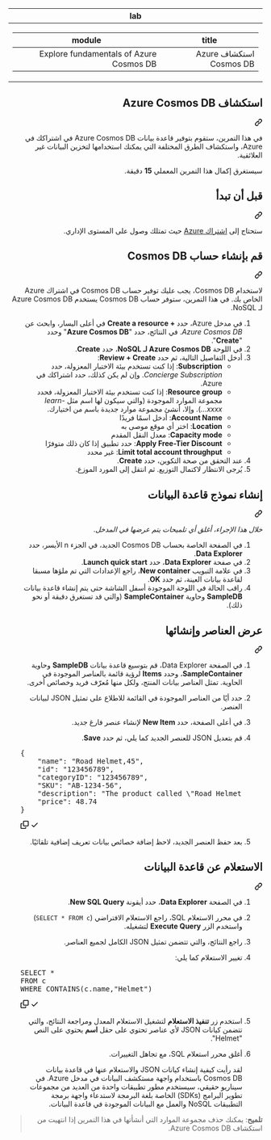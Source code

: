 <div class="Box-sc-g0xbh4-0 eoaCFS js-snippet-clipboard-copy-unpositioned undefined" data-hpc="true"><article class="markdown-body entry-content container-lg" itemprop="text"><div dir="rtl"><markdown-accessiblity-table data-catalyst=""><table>
  <thead>
  <tr>
  <th>lab</th>
  </tr>
  </thead>
  <tbody>
  <tr>
  <td><div dir="rtl"><table>
  <thead>
  <tr>
  <th>title</th>
  <th>module</th>
  </tr>
  </thead>
  <tbody>
  <tr>
  <td><div dir="rtl">استكشاف Azure Cosmos DB</div></td>
  <td><div dir="rtl">Explore fundamentals of Azure Cosmos DB</div></td>
  </tr>
  </tbody>
</table>
</div></td>
  </tr>
  </tbody>
</table></markdown-accessiblity-table>

<div class="markdown-heading" dir="rtl"><h1 tabindex="-1" class="heading-element" dir="rtl">استكشاف Azure Cosmos DB</h1><a id="user-content-استكشاف-azure-cosmos-db" class="anchor" aria-label="Permalink: استكشاف Azure Cosmos DB" href="#استكشاف-azure-cosmos-db"><svg class="octicon octicon-link" viewBox="0 0 16 16" version="1.1" width="16" height="16" aria-hidden="true"><path d="m7.775 3.275 1.25-1.25a3.5 3.5 0 1 1 4.95 4.95l-2.5 2.5a3.5 3.5 0 0 1-4.95 0 .751.751 0 0 1 .018-1.042.751.751 0 0 1 1.042-.018 1.998 1.998 0 0 0 2.83 0l2.5-2.5a2.002 2.002 0 0 0-2.83-2.83l-1.25 1.25a.751.751 0 0 1-1.042-.018.751.751 0 0 1-.018-1.042Zm-4.69 9.64a1.998 1.998 0 0 0 2.83 0l1.25-1.25a.751.751 0 0 1 1.042.018.751.751 0 0 1 .018 1.042l-1.25 1.25a3.5 3.5 0 1 1-4.95-4.95l2.5-2.5a3.5 3.5 0 0 1 4.95 0 .751.751 0 0 1-.018 1.042.751.751 0 0 1-1.042.018 1.998 1.998 0 0 0-2.83 0l-2.5 2.5a1.998 1.998 0 0 0 0 2.83Z"></path></svg></a></div>
<p dir="rtl">في هذا التمرين، ستقوم بتوفير قاعدة بيانات Azure Cosmos DB في اشتراكك في Azure، واستكشاف الطرق المختلفة التي يمكنك استخدامها لتخزين البيانات غير العلائقية.</p>
<p dir="rtl">سيستغرق إكمال هذا التمرين المعملي <strong>15</strong> دقيقة.</p>
<div class="markdown-heading" dir="rtl"><h2 tabindex="-1" class="heading-element" dir="rtl">قبل أن تبدأ</h2><a id="user-content-قبل-أن-تبدأ" class="anchor" aria-label="Permalink: قبل أن تبدأ" href="#قبل-أن-تبدأ"><svg class="octicon octicon-link" viewBox="0 0 16 16" version="1.1" width="16" height="16" aria-hidden="true"><path d="m7.775 3.275 1.25-1.25a3.5 3.5 0 1 1 4.95 4.95l-2.5 2.5a3.5 3.5 0 0 1-4.95 0 .751.751 0 0 1 .018-1.042.751.751 0 0 1 1.042-.018 1.998 1.998 0 0 0 2.83 0l2.5-2.5a2.002 2.002 0 0 0-2.83-2.83l-1.25 1.25a.751.751 0 0 1-1.042-.018.751.751 0 0 1-.018-1.042Zm-4.69 9.64a1.998 1.998 0 0 0 2.83 0l1.25-1.25a.751.751 0 0 1 1.042.018.751.751 0 0 1 .018 1.042l-1.25 1.25a3.5 3.5 0 1 1-4.95-4.95l2.5-2.5a3.5 3.5 0 0 1 4.95 0 .751.751 0 0 1-.018 1.042.751.751 0 0 1-1.042.018 1.998 1.998 0 0 0-2.83 0l-2.5 2.5a1.998 1.998 0 0 0 0 2.83Z"></path></svg></a></div>
<p dir="rtl">ستحتاج إلى <a href="https://azure.microsoft.com/free" rel="nofollow">اشتراك Azure</a> حيث تمتلك وصول على المستوى الإداري.</p>
<div class="markdown-heading" dir="rtl"><h2 tabindex="-1" class="heading-element" dir="rtl">قم بإنشاء حساب Cosmos DB</h2><a id="user-content-قم-بإنشاء-حساب-cosmos-db" class="anchor" aria-label="Permalink: قم بإنشاء حساب Cosmos DB" href="#قم-بإنشاء-حساب-cosmos-db"><svg class="octicon octicon-link" viewBox="0 0 16 16" version="1.1" width="16" height="16" aria-hidden="true"><path d="m7.775 3.275 1.25-1.25a3.5 3.5 0 1 1 4.95 4.95l-2.5 2.5a3.5 3.5 0 0 1-4.95 0 .751.751 0 0 1 .018-1.042.751.751 0 0 1 1.042-.018 1.998 1.998 0 0 0 2.83 0l2.5-2.5a2.002 2.002 0 0 0-2.83-2.83l-1.25 1.25a.751.751 0 0 1-1.042-.018.751.751 0 0 1-.018-1.042Zm-4.69 9.64a1.998 1.998 0 0 0 2.83 0l1.25-1.25a.751.751 0 0 1 1.042.018.751.751 0 0 1 .018 1.042l-1.25 1.25a3.5 3.5 0 1 1-4.95-4.95l2.5-2.5a3.5 3.5 0 0 1 4.95 0 .751.751 0 0 1-.018 1.042.751.751 0 0 1-1.042.018 1.998 1.998 0 0 0-2.83 0l-2.5 2.5a1.998 1.998 0 0 0 0 2.83Z"></path></svg></a></div>
<p dir="rtl">لاستخدام Cosmos DB، يجب عليك توفير حساب Cosmos DB في اشتراك Azure الخاص بك. في هذا التمرين، ستوفر حساب Cosmos DB يستخدم Azure Cosmos DB لـ NoSQL.</p>
<ol dir="rtl">
<li>في مدخل Azure، حدد <strong>+ Create a resource</strong> في أعلى اليسار، وابحث عن <em>Azure Cosmos DB</em>.  في النتائج، حدد "<strong>Azure Cosmos DB</strong>" وحدد "<strong>Create</strong>".</li>
<li>في اللوحة <strong>Azure Cosmos DB لـ NoSQL</strong>، حدد <strong>Create</strong>.</li>
<li>أدخل التفاصيل التالية، ثم حدد <strong>Review + Create</strong>:
<ul dir="rtl">
<li><strong>Subscription</strong>: إذا كنت تستخدم بيئة الاختبار المعزولة، حدد <em>Concierge Subscription</em>. وإن لم يكن كذلك، حدد اشتراكك في Azure.</li>
<li><strong>Resource group</strong>: إذا كنت تستخدم بيئة الاختبار المعزولة، فحدد مجموعة الموارد الموجودة (والتي سيكون لها اسم مثل <em>learn-xxxx...</em>). وإلا، أنشئ مجموعة موارد جديدة باسم من اختيارك.</li>
<li><strong>Account Name</strong>: أدخل اسمًا فريدًا</li>
<li><strong>Location</strong>: اختر أي موقع موصى به</li>
<li><strong>Capacity mode</strong>: معدل النقل المقدم</li>
<li><strong>Apply Free-Tier Discount</strong>: حدد تطبيق إذا كان ذلك متوفرًا</li>
<li><strong>Limit total account throughput</strong>: غير محدد</li>
</ul>
</li>
<li>عند التحقق من صحة التكوين، حدد <strong>Create</strong>.</li>
<li>يُرجى الانتظار لاكتمال التوزيع. ثم انتقل إلى المورد الموزع.</li>
</ol>
<div class="markdown-heading" dir="rtl"><h2 tabindex="-1" class="heading-element" dir="rtl">إنشاء نموذج قاعدة البيانات</h2><a id="user-content-إنشاء-نموذج-قاعدة-البيانات" class="anchor" aria-label="Permalink: إنشاء نموذج قاعدة البيانات" href="#إنشاء-نموذج-قاعدة-البيانات"><svg class="octicon octicon-link" viewBox="0 0 16 16" version="1.1" width="16" height="16" aria-hidden="true"><path d="m7.775 3.275 1.25-1.25a3.5 3.5 0 1 1 4.95 4.95l-2.5 2.5a3.5 3.5 0 0 1-4.95 0 .751.751 0 0 1 .018-1.042.751.751 0 0 1 1.042-.018 1.998 1.998 0 0 0 2.83 0l2.5-2.5a2.002 2.002 0 0 0-2.83-2.83l-1.25 1.25a.751.751 0 0 1-1.042-.018.751.751 0 0 1-.018-1.042Zm-4.69 9.64a1.998 1.998 0 0 0 2.83 0l1.25-1.25a.751.751 0 0 1 1.042.018.751.751 0 0 1 .018 1.042l-1.25 1.25a3.5 3.5 0 1 1-4.95-4.95l2.5-2.5a3.5 3.5 0 0 1 4.95 0 .751.751 0 0 1-.018 1.042.751.751 0 0 1-1.042.018 1.998 1.998 0 0 0-2.83 0l-2.5 2.5a1.998 1.998 0 0 0 0 2.83Z"></path></svg></a></div>
<p dir="rtl"><em>خلال هذا الإجراء، أغلق أي تلميحات يتم عرضها في المدخل</em>.</p>
<ol dir="rtl">
<li>في الصفحة الخاصة بحساب Cosmos DB الجديد، في الجزء n الأيسر، حدد <strong>Data Explorer</strong>.</li>
<li>في صفحة <strong>Data Explorer</strong>، حدد <strong>Launch quick start</strong>.</li>
<li>في علامة التبويب <strong>New container</strong>، راجع الإعدادات التي تم ملؤها مسبقا لقاعدة بيانات العينة، ثم حدد <strong>OK</strong>.</li>
<li>راقب الحالة في اللوحة الموجودة أسفل الشاشة حتى يتم إنشاء قاعدة بيانات <strong>SampleDB</strong> وحاوية <strong>SampleContainer</strong> (والتي قد تستغرق دقيقة أو نحو ذلك).</li>
</ol>
<div class="markdown-heading" dir="rtl"><h2 tabindex="-1" class="heading-element" dir="rtl">عرض العناصر وإنشائها</h2><a id="user-content-عرض-العناصر-وإنشائها" class="anchor" aria-label="Permalink: عرض العناصر وإنشائها" href="#عرض-العناصر-وإنشائها"><svg class="octicon octicon-link" viewBox="0 0 16 16" version="1.1" width="16" height="16" aria-hidden="true"><path d="m7.775 3.275 1.25-1.25a3.5 3.5 0 1 1 4.95 4.95l-2.5 2.5a3.5 3.5 0 0 1-4.95 0 .751.751 0 0 1 .018-1.042.751.751 0 0 1 1.042-.018 1.998 1.998 0 0 0 2.83 0l2.5-2.5a2.002 2.002 0 0 0-2.83-2.83l-1.25 1.25a.751.751 0 0 1-1.042-.018.751.751 0 0 1-.018-1.042Zm-4.69 9.64a1.998 1.998 0 0 0 2.83 0l1.25-1.25a.751.751 0 0 1 1.042.018.751.751 0 0 1 .018 1.042l-1.25 1.25a3.5 3.5 0 1 1-4.95-4.95l2.5-2.5a3.5 3.5 0 0 1 4.95 0 .751.751 0 0 1-.018 1.042.751.751 0 0 1-1.042.018 1.998 1.998 0 0 0-2.83 0l-2.5 2.5a1.998 1.998 0 0 0 0 2.83Z"></path></svg></a></div>
<ol dir="rtl">
<li>
<p dir="rtl">في الصفحة Data Explorer، قم بتوسيع قاعدة بيانات <strong>SampleDB</strong> وحاوية <strong>SampleContainer</strong>، وحدد <strong>Items</strong> لرؤية قائمة بالعناصر الموجودة في الحاوية. تمثل العناصر بيانات المنتج، ولكل منها مُعرّف فريد وخصائص أخرى.</p>
</li>
<li>
<p dir="rtl">حدد أيًا من العناصر الموجودة في القائمة للاطلاع على تمثيل JSON لبيانات العنصر.</p>
</li>
<li>
<p dir="rtl">في أعلى الصفحة، حدد <strong>New Item</strong> لإنشاء عنصر فارغ جديد.</p>
</li>
<li>
<p dir="rtl">قم بتعديل JSON للعنصر الجديد كما يلي، ثم حدد <strong>Save</strong>.</p>
</li>
<div class="highlight highlight-source-json notranslate position-relative overflow-auto" dir="auto"><pre>{
    <span class="pl-ent">"name"</span>: <span class="pl-s"><span class="pl-pds">"</span>Road Helmet,45<span class="pl-pds">"</span></span>,
    <span class="pl-ent">"id"</span>: <span class="pl-s"><span class="pl-pds">"</span>123456789<span class="pl-pds">"</span></span>,
    <span class="pl-ent">"categoryID"</span>: <span class="pl-s"><span class="pl-pds">"</span>123456789<span class="pl-pds">"</span></span>,
    <span class="pl-ent">"SKU"</span>: <span class="pl-s"><span class="pl-pds">"</span>AB-1234-56<span class="pl-pds">"</span></span>,
    <span class="pl-ent">"description"</span>: <span class="pl-s"><span class="pl-pds">"</span>The product called <span class="pl-cce">\"</span>Road Helmet,45<span class="pl-cce">\"</span> <span class="pl-pds">"</span></span>,
    <span class="pl-ent">"price"</span>: <span class="pl-c1">48.74</span>
}</pre><div class="zeroclipboard-container">
    <clipboard-copy aria-label="Copy" class="ClipboardButton btn btn-invisible js-clipboard-copy m-2 p-0 d-flex flex-justify-center flex-items-center" data-copy-feedback="Copied!" data-tooltip-direction="w" value="{
    &quot;name&quot;: &quot;Road Helmet,45&quot;,
    &quot;id&quot;: &quot;123456789&quot;,
    &quot;categoryID&quot;: &quot;123456789&quot;,
    &quot;SKU&quot;: &quot;AB-1234-56&quot;,
    &quot;description&quot;: &quot;The product called \&quot;Road Helmet,45\&quot; &quot;,
    &quot;price&quot;: 48.74
}" tabindex="0" role="button">
      <svg aria-hidden="true" height="16" viewBox="0 0 16 16" version="1.1" width="16" data-view-component="true" class="octicon octicon-copy js-clipboard-copy-icon">
    <path d="M0 6.75C0 5.784.784 5 1.75 5h1.5a.75.75 0 0 1 0 1.5h-1.5a.25.25 0 0 0-.25.25v7.5c0 .138.112.25.25.25h7.5a.25.25 0 0 0 .25-.25v-1.5a.75.75 0 0 1 1.5 0v1.5A1.75 1.75 0 0 1 9.25 16h-7.5A1.75 1.75 0 0 1 0 14.25Z"></path><path d="M5 1.75C5 .784 5.784 0 6.75 0h7.5C15.216 0 16 .784 16 1.75v7.5A1.75 1.75 0 0 1 14.25 11h-7.5A1.75 1.75 0 0 1 5 9.25Zm1.75-.25a.25.25 0 0 0-.25.25v7.5c0 .138.112.25.25.25h7.5a.25.25 0 0 0 .25-.25v-7.5a.25.25 0 0 0-.25-.25Z"></path>
</svg>
      <svg aria-hidden="true" height="16" viewBox="0 0 16 16" version="1.1" width="16" data-view-component="true" class="octicon octicon-check js-clipboard-check-icon color-fg-success d-none">
    <path d="M13.78 4.22a.75.75 0 0 1 0 1.06l-7.25 7.25a.75.75 0 0 1-1.06 0L2.22 9.28a.751.751 0 0 1 .018-1.042.751.751 0 0 1 1.042-.018L6 10.94l6.72-6.72a.75.75 0 0 1 1.06 0Z"></path>
</svg>
    </clipboard-copy>
  </div></div>
</li>
<li>
<p dir="rtl">بعد حفظ العنصر الجديد، لاحظ إضافة خصائص بيانات تعريف إضافية تلقائيًا.</p>
</li>
</ol>
<div class="markdown-heading" dir="rtl"><h2 tabindex="-1" class="heading-element" dir="rtl">الاستعلام عن قاعدة البيانات</h2><a id="user-content-الاستعلام-عن-قاعدة-البيانات" class="anchor" aria-label="Permalink: الاستعلام عن قاعدة البيانات" href="#الاستعلام-عن-قاعدة-البيانات"><svg class="octicon octicon-link" viewBox="0 0 16 16" version="1.1" width="16" height="16" aria-hidden="true"><path d="m7.775 3.275 1.25-1.25a3.5 3.5 0 1 1 4.95 4.95l-2.5 2.5a3.5 3.5 0 0 1-4.95 0 .751.751 0 0 1 .018-1.042.751.751 0 0 1 1.042-.018 1.998 1.998 0 0 0 2.83 0l2.5-2.5a2.002 2.002 0 0 0-2.83-2.83l-1.25 1.25a.751.751 0 0 1-1.042-.018.751.751 0 0 1-.018-1.042Zm-4.69 9.64a1.998 1.998 0 0 0 2.83 0l1.25-1.25a.751.751 0 0 1 1.042.018.751.751 0 0 1 .018 1.042l-1.25 1.25a3.5 3.5 0 1 1-4.95-4.95l2.5-2.5a3.5 3.5 0 0 1 4.95 0 .751.751 0 0 1-.018 1.042.751.751 0 0 1-1.042.018 1.998 1.998 0 0 0-2.83 0l-2.5 2.5a1.998 1.998 0 0 0 0 2.83Z"></path></svg></a></div>
<ol dir="rtl">
<li>
<p dir="rtl">في الصفحة <strong>Data Explorer</strong>، حدد أيقونة <strong>New SQL Query</strong>.</p>
</li>
<li>
<p dir="rtl">في محرر الاستعلام SQL، راجع الاستعلام الافتراضي (<code>SELECT * FROM c</code>) واستخدم الزر <strong>Execute Query</strong> لتشغيله.</p>
</li>
<li>
<p dir="rtl">راجع النتائج، والتي تتضمن تمثيل JSON الكامل لجميع العناصر.</p>
</li>
<li>
<p dir="rtl">تغيير الاستعلام كما يلي:</p>
</li>
<div class="highlight highlight-source-sql notranslate position-relative overflow-auto" dir="auto"><pre><span class="pl-k">SELECT</span> <span class="pl-k">*</span>
<span class="pl-k">FROM</span> c
<span class="pl-k">WHERE</span> CONTAINS(<span class="pl-c1">c</span>.<span class="pl-c1">name</span>,<span class="pl-s"><span class="pl-pds">"</span>Helmet<span class="pl-pds">"</span></span>)</pre><div class="zeroclipboard-container">
    <clipboard-copy aria-label="Copy" class="ClipboardButton btn btn-invisible js-clipboard-copy m-2 p-0 d-flex flex-justify-center flex-items-center" data-copy-feedback="Copied!" data-tooltip-direction="w" value="SELECT *
FROM c
WHERE CONTAINS(c.name,&quot;Helmet&quot;)" tabindex="0" role="button">
      <svg aria-hidden="true" height="16" viewBox="0 0 16 16" version="1.1" width="16" data-view-component="true" class="octicon octicon-copy js-clipboard-copy-icon">
    <path d="M0 6.75C0 5.784.784 5 1.75 5h1.5a.75.75 0 0 1 0 1.5h-1.5a.25.25 0 0 0-.25.25v7.5c0 .138.112.25.25.25h7.5a.25.25 0 0 0 .25-.25v-1.5a.75.75 0 0 1 1.5 0v1.5A1.75 1.75 0 0 1 9.25 16h-7.5A1.75 1.75 0 0 1 0 14.25Z"></path><path d="M5 1.75C5 .784 5.784 0 6.75 0h7.5C15.216 0 16 .784 16 1.75v7.5A1.75 1.75 0 0 1 14.25 11h-7.5A1.75 1.75 0 0 1 5 9.25Zm1.75-.25a.25.25 0 0 0-.25.25v7.5c0 .138.112.25.25.25h7.5a.25.25 0 0 0 .25-.25v-7.5a.25.25 0 0 0-.25-.25Z"></path>
</svg>
      <svg aria-hidden="true" height="16" viewBox="0 0 16 16" version="1.1" width="16" data-view-component="true" class="octicon octicon-check js-clipboard-check-icon color-fg-success d-none">
    <path d="M13.78 4.22a.75.75 0 0 1 0 1.06l-7.25 7.25a.75.75 0 0 1-1.06 0L2.22 9.28a.751.751 0 0 1 .018-1.042.751.751 0 0 1 1.042-.018L6 10.94l6.72-6.72a.75.75 0 0 1 1.06 0Z"></path>
</svg>
    </clipboard-copy>
  </div></div>
</li>
<li>
<p dir="rtl">استخدم زر <strong>تنفيذ الاستعلام</strong> لتشغيل الاستعلام المعدل ومراجعة النتائج، والتي تتضمن كيانات JSON لأي عناصر تحتوي على حقل <strong>اسم</strong> يحتوي على النص "Helmet".</p>
</li>
<li>
<p dir="rtl">أغلق محرر استعلام SQL، مع تجاهل التغييرات.</p>
<p dir="rtl">لقد رأيت كيفية إنشاء كيانات JSON والاستعلام عنها في قاعدة بيانات Cosmos DB باستخدام واجهة مستكشف البيانات في مدخل Azure. في سيناريو حقيقي، سيستخدم مطور تطبيقات واحدة من العديد من مجموعات تطوير البرامج (SDKs) الخاصة بلغة البرمجة لاستدعاء واجهة برمجة التطبيقات NoSQL والعمل مع البيانات الموجودة في قاعدة البيانات.</p>
</li>
</ol>
<blockquote>
<p dir="rtl"><strong>تلميح</strong>: يمكنك حذف مجموعة الموارد التي أنشأتها في هذا التمرين إذا انتهيت من استكشاف Azure Cosmos DB.</p>
</blockquote>
</article></div>
